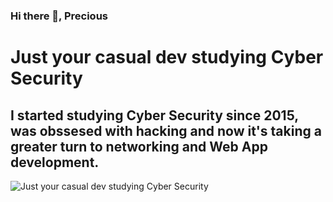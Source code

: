 ### Hi there 👋, Precious
#### <h1>Just your casual dev studying Cyber Security</h1>


<h2>I started studying Cyber Security since 2015, was obssesed with hacking and now it's taking a greater turn to networking and Web App development.</h2>





![Just your casual dev studying Cyber Security](https://discord.c99.nl/widget/theme-3/953676329168044063.png)
